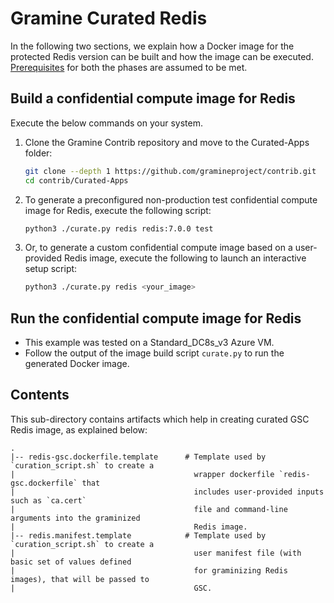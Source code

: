 # Gramine Curated Redis
In the following two sections, we explain how a Docker image for the protected Redis version can be
built and how the image can be executed.
[Prerequisites](https://github.com/gramineproject/contrib/tree/master/Curated-Apps/README.md) for
both the phases are assumed to be met.

## Build a confidential compute image for Redis
Execute the below commands on your system.

1. Clone the Gramine Contrib repository and move to the Curated-Apps folder:
   ```sh
   git clone --depth 1 https://github.com/gramineproject/contrib.git
   cd contrib/Curated-Apps
   ```

2. To generate a preconfigured non-production test confidential compute image for Redis, execute
   the following script:
   ```sh
   python3 ./curate.py redis redis:7.0.0 test
   ```

3. Or, to generate a custom confidential compute image based on a user-provided Redis image, execute
   the following to launch an interactive setup script:
   ```sh
   python3 ./curate.py redis <your_image>
   ```

## Run the confidential compute image for Redis

- This example was tested on a Standard_DC8s_v3 Azure VM.
- Follow the output of the image build script `curate.py` to run the generated Docker image.

## Contents
This sub-directory contains artifacts which help in creating curated GSC Redis image, as explained
below:

    .
    |-- redis-gsc.dockerfile.template      # Template used by `curation_script.sh` to create a
    |                                        wrapper dockerfile `redis-gsc.dockerfile` that
    |                                        includes user-provided inputs such as `ca.cert`
    |                                        file and command-line arguments into the graminized
    |                                        Redis image.
    |-- redis.manifest.template            # Template used by `curation_script.sh` to create a
    |                                        user manifest file (with basic set of values defined
    |                                        for graminizing Redis images), that will be passed to
    |                                        GSC.
